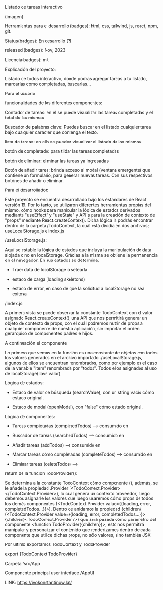 Listado de tareas interactivo

(imagen)



Herramientas para el desarrollo (badges):
html, css, tailwind, js, react, npm, git.

Status(badges):
En desarrollo (?)

released (badges):
Nov, 2023

Licencia(badges):
mit


Explicación del proyecto:

Listado de todos interactivo, donde podras agregar tareas a tu listado, marcarlas como completadas, buscarlas...


Para el usuario

funcionalidades de los diferentes componentes:


Contador de tareas: en el se puede visualizar las tareas completadas y el total de las mismas

Buscador de palabras clave: Puedes buscar en el listado cualquier tarea bajo cualquier caracter que contenga el texto.

lista de tareas: en ella se pueden visualizar el listado de las mismas

botón de completado: para tildar las tareas completadas

botón de eliminar: eliminar las tareas ya ingresadas

Botón de añadir tarea: brinda acceso al modal (ventana emergente) que contiene un formulario, para generar nuevas tareas.
Con sus respectivos botónes de añadir o eliminar.


Para el desarrollador:

Este proyecto se encuentra desarrollado bajo los éstandares de React versión 19. Por lo tanto, se utilizaron diferentes herramientas propias del mismo, cómo hooks para manipular la lógica de estados derivados mediante "useEffect" y "useState" y API's para la creación de contexto de "props" mediante React.createContex(). Dicha lógica la podrás encontrar dentro de la carpeta /TodoContext, la cuál está dividia en dos archivos; useLocalStorage.js e index.js


/useLocalStorage.js: 

Aquí se estable la lógica de estados que incluya la manipulación de data alojada o no en localStorage. Grácias a la misma se obtiene la permanencia en el navegador.
En sus estados se determina:

* Traer data de localStorage o setearla

* estado de carga (loading skeletons)

* estado de error, en caso de que la solicitud a localStorage no sea exitosa


/index.js:


A primera vista se puede observar la constante TodoContext con el valor asignado React.createContext(), una API que nos permitirá generar un objeto de contexto de props, con el cuál podremos nutrir de props a cualquier componente de nuestra aplicación, sin importar el orden gerarquico de componentes padres e hijos.

A continuación el componente <TodoProvider />

Lo primero que vemos en la función es una constante de objetos con todos los valores generados en el archivo importado ./useLocalStorage.js, algunos de ellos se encuentran renombrados, como por ejemplo es el caso de la variable "item" renombrada por "todos". Todos ellos asignados al uso de localStorage(llave valor)


Lógica de estados:

* Estado de valor de búsqueda (searchValue), con un string vacío cómo estado original.

* Estado de modal (openModal), con "false" cómo estado original.


Lógica de componentes:

* Tareas completadas (completedTodos) --> consumido en 

* Buscador de tareas (searchedTodos) --> consumido en

* Añadir tareas (addTodos) --> consumido en 

* Marcar tareas cómo completadas (completeTodos) --> consumido en

* Eliminar tareas (deleteTodos) -->


return de la función TodoProvider():

Se determina a la constante TodoContext cómo componente (<TodoContext></TodoContext>), además, se le añade la propiedad .Provider (<TodoContext.Provider></TodoContext.Provider>), lo cual genera un contexto proveedor, luego debemos asignarle los valores que luego usaremos cómo props de todos los demás componentes (<TodoContext.Provider value={{loading, error, completedTodos...}}>).
Dentro de <TodoContext> anidamos la propiedad {children} (<TodoContext.Provider value={{loading, error, completedTodos...}}>{children}<TodoContext.Provider />) que será pasada cómo parametro del componente <function TodoProvider({children})>, esto nos permitirá manipular y personalizar el contenido que renderizamos dentro de cada componente que utilice dichas props, no sólo valores, sino también JSX

Por último exportamos TodoContext y TodoProvider

export {TodoContext TodoProvider}


Carpeta /src/App

Componente principal user interface /AppUI












LINK:
https://ivokonstantinow.lat/




